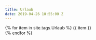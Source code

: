 ```yaml
---
title: Urlaub
date: 2019-04-26 10:55:00 Z
---
```


{% for item in site.tags.Urlaub %}
  {{ item }} <br/>
{% endfor %}

